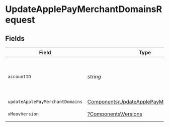 # UpdateApplePayMerchantDomainsRequest


## Fields

| Field                                                                                                | Type                                                                                                 | Required                                                                                             | Description                                                                                          |
| ---------------------------------------------------------------------------------------------------- | ---------------------------------------------------------------------------------------------------- | ---------------------------------------------------------------------------------------------------- | ---------------------------------------------------------------------------------------------------- |
| `accountID`                                                                                          | *string*                                                                                             | :heavy_check_mark:                                                                                   | ID of the Moov account representing the merchant.                                                    |
| `updateApplePayMerchantDomains`                                                                      | [Components\UpdateApplePayMerchantDomains](../../Models/Components/UpdateApplePayMerchantDomains.md) | :heavy_check_mark:                                                                                   | N/A                                                                                                  |
| `xMoovVersion`                                                                                       | [?Components\Versions](../../Models/Components/Versions.md)                                          | :heavy_minus_sign:                                                                                   | Specify an API version.                                                                              |